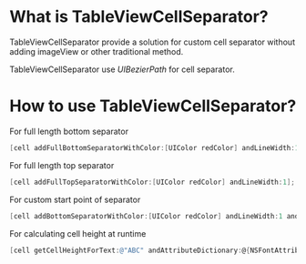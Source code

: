# What is TableViewCellSeparator?
TableViewCellSeparator provide a solution for custom cell separator without adding imageView or other traditional method.

TableViewCellSeparator use _UIBezierPath_ for cell separator.

# How to use TableViewCellSeparator?

For full length bottom separator
```objective-c
[cell addFullBottomSeparatorWithColor:[UIColor redColor] andLineWidth:1];
```

For full length top separator
```objective-c
[cell addFullTopSeparatorWithColor:[UIColor redColor] andLineWidth:1];
```

For custom start point of separator
```objective-c
[cell addBottomSeparatorWithColor:[UIColor redColor] andLineWidth:1 andX:10];
```

For calculating cell height at runtime
```objective-c
[cell getCellHeightForText:@"ABC" andAttributeDictionary:@{NSFontAttributeName:[UIFont systemFontOfSize:17]} andTotalHorigontalSpaceing:20 andTotalVerticalSpaceing:20];
```